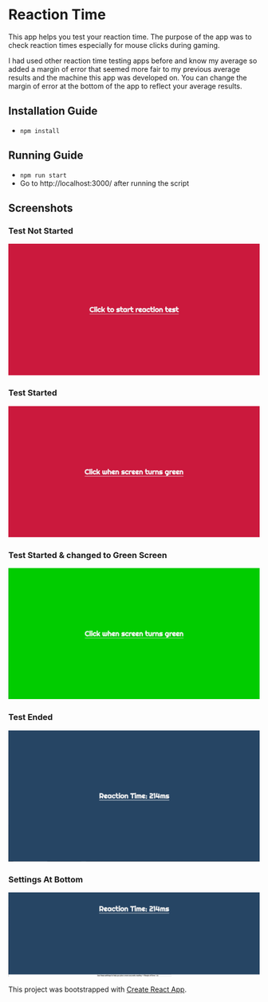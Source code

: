# Reaction Time
This app helps you test your reaction time. The purpose of the app was to check reaction times especially for mouse clicks during gaming.

I had used other reaction time testing apps before and know my average so added a margin of error that seemed more fair to my previous average results and the machine this app was developed on. You can change the margin of error at the bottom of the app to reflect your average results.

## Installation Guide
- `npm install`

## Running Guide
- `npm run start`
- Go to http://localhost:3000/ after running the script

## Screenshots

### Test Not Started
![Test Not Started](https://github.com/deepjaisia/ReactionTime/blob/master/screenshots/notStarted.jpg)

### Test Started
![Test Started](https://github.com/deepjaisia/ReactionTime/blob/master/screenshots/started.jpg)

### Test Started & changed to Green Screen 
![Test Started & Green](https://github.com/deepjaisia/ReactionTime/blob/master/screenshots/startedGreen.jpg)

### Test Ended
![Test Started](https://github.com/deepjaisia/ReactionTime/blob/master/screenshots/ended.jpg)

### Settings At Bottom
![Settings](https://github.com/deepjaisia/ReactionTime/blob/master/screenshots/settings.jpg)

This project was bootstrapped with [Create React App](https://github.com/facebook/create-react-app).

